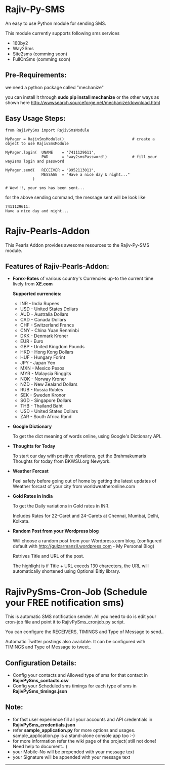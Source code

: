 Rajiv-Py-SMS
============

An easy to use Python module for sending SMS.

This module currently supports following sms services

- 160by2
- Way2Sms
- Site2sms (comming soon)
- FullOnSms (comming soon)

Pre-Requirements:
-----------------
we need a python package called "mechanize"

you can install it through **sudo pip install mechanize** or the other ways as shown here http://wwwsearch.sourceforge.net/mechanize/download.html

Easy Usage Steps:
-----------------
    from RajivPySms import RajivSmsModule
    
    MyPager = RajivSmsModule()                              # create a object to use RajivSmsModule
    
    MyPager.login(  UNAME    = '7411129611',
                    PWD      = 'way2smsPassword')           # fill your way2sms login and password
    
    MyPager.send(   RECEIVER = "9952113011",
                    MESSAGE  = "Have a nice day & night..."
                )                                           

    # Wow!!!, your sms has been sent...
    
for the above sending command, the message sent will be look like

    7411129611:
    Have a nice day and night...

Rajiv-Pearls-Addon
==================

This Pearls Addon provides awesome resources to the Rajiv-Py-SMS module.

Features of Rajiv-Pearls-Addon:
-------------------------------

- **Forex-Rates** of various country's Currencies up-to the current time lively from **XE.com**

    **Supported currencies:**
    *   INR - India Rupees
    *   USD - United States Dollars
    *   AUD - Australia Dollars
    *   CAD - Canada Dollars
    *   CHF - Switzerland Francs
    *   CNY - China Yuan Renminbi
    *   DKK - Denmark Kroner
    *   EUR - Euro
    *   GBP - United Kingdom Pounds
    *   HKD - Hong Kong Dollars
    *   HUF - Hungary Forint
    *   JPY - Japan Yen
    *   MXN - Mexico Pesos
    *   MYR - Malaysia Ringgits
    *   NOK - Norway Kroner
    *   NZD - New Zealand Dollars
    *   RUB - Russia Rubles
    *   SEK - Sweden Kronor
    *   SGD - Singapore Dollars
    *   THB - Thailand Baht
    *   USD - United States Dollars
    *   ZAR - South Africa Rand

- **Google Dictionary**

    To get the dict meaning of words online, using Google's Dictionary API.

- **Thoughts for Today**

    To start our day with positive vibrations, get the Brahmakumaris Thoughts for today from BKWSU.org Newyork.

- **Weather Forcast**

    Feel safety before going out of home by getting the latest updates of Weather forcast of your city from worldweatheronline.com

- **Gold Rates in India**

    To get the Daily variations in Gold rates in INR. 
    
    Includes Rates for 22-Caret and 24-Carets at Chennai, Mumbai, Delhi, Kolkata.

- **Random Post from your Wordpress blog**

    Will choose a random post from your Wordpress.com blog. (configured default with http://gulzarmanzil.wordpress.com - My Personal Blog)
    
    Retrives Title and URL of the post.
    
    The highlight is if Title + URL exeeds 130 charecters, the URL will automatically shortened using Optional Bitly library.

RajivPySms-Cron-Job (Schedule your FREE notification sms)
=========================================================

This is automatic SMS notification sender. All you need to do is edit your cron-job file and point it to RajivPySms_cronjob.py script. 

You can configure the RECEIVERS, TIMINGS and Type of Message to send..

Automatic Twitter postings also available. It can be configured with TIMINGS and Type of Message to tweet..

Configuration Details:
----------------------

- Config your contacts and Allowed type of sms for that contact in **RajivPySms_contacts.csv**
- Config your Scheduled sms timings for each type of sms in **RajivPySms_timings.json**

Note:
-----

- for fast user experience fill all your accounts and API credentials in **RajivPySms_credentials.json**
- refer **sample_application.py** for more options and usages. sample_application.py is a stand-alone console app too :-)
- for more information refer the wiki page of the project( still not done! Need help to document.. )
- your Mobile-No will be prepended with your message text
- your Signature will be appended with your message text

- - -
